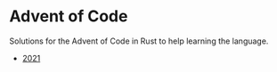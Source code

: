 # Advent of Code
Solutions for the Advent of Code in Rust to help learning the language.

- [2021](https://adventofcode.com/2021)